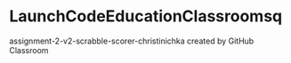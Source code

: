 # LaunchCodeEducationClassroomsq
assignment-2-v2-scrabble-scorer-christinichka created by GitHub Classroom
